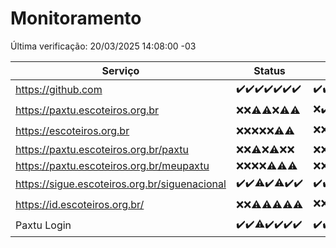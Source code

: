 # Monitoramento

Última verificação: 20/03/2025 14:08:00 -03

|Serviço|Status|Últimas 24h|
|---|---|---|
|https://github.com|<span title="2025-03-13: OK=23">✔️</span><span title="2025-03-14: OK=23">✔️</span><span title="2025-03-15: OK=23">✔️</span><span title="2025-03-16: OK=23">✔️</span><span title="2025-03-17: OK=23">✔️</span><span title="2025-03-18: OK=23">✔️</span><span title="2025-03-19: OK=16">✔️</span>|<span title="19/03/2025 14:08:00 -03 : 200">✔️</span><span title="19/03/2025 15:12:00 -03 : 200">✔️</span><span title="19/03/2025 16:06:00 -03 : 200">✔️</span><span title="19/03/2025 17:09:00 -03 : 200">✔️</span><span title="19/03/2025 18:08:00 -03 : 200">✔️</span><span title="19/03/2025 19:08:00 -03 : 200">✔️</span><span title="19/03/2025 20:09:00 -03 : 200">✔️</span><span title="19/03/2025 21:42:00 -03 : 200">✔️</span><span title="19/03/2025 23:16:00 -03 : 200">✔️</span><span title="20/03/2025 00:20:00 -03 : 200">✔️</span><span title="20/03/2025 01:11:00 -03 : 200">✔️</span><span title="20/03/2025 02:09:00 -03 : 200">✔️</span><span title="20/03/2025 03:12:00 -03 : 200">✔️</span><span title="20/03/2025 04:09:00 -03 : 200">✔️</span><span title="20/03/2025 05:12:00 -03 : 200">✔️</span><span title="20/03/2025 06:09:00 -03 : 200">✔️</span><span title="20/03/2025 07:09:00 -03 : 200">✔️</span><span title="20/03/2025 08:07:00 -03 : 200">✔️</span><span title="20/03/2025 09:16:00 -03 : 200">✔️</span><span title="20/03/2025 10:17:00 -03 : 200">✔️</span><span title="20/03/2025 11:09:00 -03 : 200">✔️</span><span title="20/03/2025 12:10:00 -03 : 200">✔️</span><span title="20/03/2025 13:11:00 -03 : 200">✔️</span><span title="20/03/2025 14:08:00 -03 : 200">✔️</span>|
|https://paxtu.escoteiros.org.br|<span title="2025-03-13: Falhas=23">❌</span><span title="2025-03-14: Falhas=23">❌</span><span title="2025-03-15: OK=4, Falhas=19">⚠️</span><span title="2025-03-16: OK=3, Falhas=20">⚠️</span><span title="2025-03-17: Falhas=23">❌</span><span title="2025-03-18: OK=3, Falhas=20">⚠️</span><span title="2025-03-19: OK=1, Falhas=15">⚠️</span>|<span title="19/03/2025 14:08:00 -03 : 403">❌</span><span title="19/03/2025 15:12:00 -03 : 200">✔️</span><span title="19/03/2025 16:06:00 -03 : 403">❌</span><span title="19/03/2025 17:09:00 -03 : 403">❌</span><span title="19/03/2025 18:08:00 -03 : 403">❌</span><span title="19/03/2025 19:08:00 -03 : 403">❌</span><span title="19/03/2025 20:09:00 -03 : 403">❌</span><span title="19/03/2025 21:42:00 -03 : 403">❌</span><span title="19/03/2025 23:16:00 -03 : 403">❌</span><span title="20/03/2025 00:20:00 -03 : 403">❌</span><span title="20/03/2025 01:11:00 -03 : 200">✔️</span><span title="20/03/2025 02:09:00 -03 : 403">❌</span><span title="20/03/2025 03:12:00 -03 : 403">❌</span><span title="20/03/2025 04:09:00 -03 : 403">❌</span><span title="20/03/2025 05:12:00 -03 : 403">❌</span><span title="20/03/2025 06:09:00 -03 : 403">❌</span><span title="20/03/2025 07:09:00 -03 : 200">✔️</span><span title="20/03/2025 08:07:00 -03 : 403">❌</span><span title="20/03/2025 09:16:00 -03 : 403">❌</span><span title="20/03/2025 10:17:00 -03 : 403">❌</span><span title="20/03/2025 11:09:00 -03 : 403">❌</span><span title="20/03/2025 12:10:00 -03 : 403">❌</span><span title="20/03/2025 13:11:00 -03 : 403">❌</span><span title="20/03/2025 14:08:00 -03 : 403">❌</span>|
|https://escoteiros.org.br|<span title="2025-03-13: Falhas=23">❌</span><span title="2025-03-14: Falhas=23">❌</span><span title="2025-03-15: Falhas=23">❌</span><span title="2025-03-16: Falhas=23">❌</span><span title="2025-03-17: Falhas=23">❌</span><span title="2025-03-18: OK=1, Falhas=22">⚠️</span><span title="2025-03-19: OK=1, Falhas=15">⚠️</span>|<span title="19/03/2025 14:08:00 -03 : 403">❌</span><span title="19/03/2025 15:12:00 -03 : 403">❌</span><span title="19/03/2025 16:06:00 -03 : 403">❌</span><span title="19/03/2025 17:09:00 -03 : 403">❌</span><span title="19/03/2025 18:08:00 -03 : 403">❌</span><span title="19/03/2025 19:08:00 -03 : 403">❌</span><span title="19/03/2025 20:09:00 -03 : 403">❌</span><span title="19/03/2025 21:42:00 -03 : 403">❌</span><span title="19/03/2025 23:16:00 -03 : 403">❌</span><span title="20/03/2025 00:20:00 -03 : 403">❌</span><span title="20/03/2025 01:11:00 -03 : 200">✔️</span><span title="20/03/2025 02:09:00 -03 : 403">❌</span><span title="20/03/2025 03:12:00 -03 : 403">❌</span><span title="20/03/2025 04:09:00 -03 : 403">❌</span><span title="20/03/2025 05:12:00 -03 : 403">❌</span><span title="20/03/2025 06:09:00 -03 : 403">❌</span><span title="20/03/2025 07:09:00 -03 : 403">❌</span><span title="20/03/2025 08:07:00 -03 : 403">❌</span><span title="20/03/2025 09:16:00 -03 : 403">❌</span><span title="20/03/2025 10:17:00 -03 : 403">❌</span><span title="20/03/2025 11:09:00 -03 : 403">❌</span><span title="20/03/2025 12:10:00 -03 : 403">❌</span><span title="20/03/2025 13:11:00 -03 : 403">❌</span><span title="20/03/2025 14:08:00 -03 : 403">❌</span>|
|https://paxtu.escoteiros.org.br/paxtu|<span title="2025-03-13: Falhas=23">❌</span><span title="2025-03-14: Falhas=23">❌</span><span title="2025-03-15: OK=1, Falhas=22">⚠️</span><span title="2025-03-16: Falhas=23">❌</span><span title="2025-03-17: OK=1, Falhas=22">⚠️</span><span title="2025-03-18: Falhas=23">❌</span><span title="2025-03-19: Falhas=16">❌</span>|<span title="19/03/2025 14:08:00 -03 : 403">❌</span><span title="19/03/2025 15:12:00 -03 : 403">❌</span><span title="19/03/2025 16:06:00 -03 : 403">❌</span><span title="19/03/2025 17:09:00 -03 : 403">❌</span><span title="19/03/2025 18:08:00 -03 : 403">❌</span><span title="19/03/2025 19:08:00 -03 : 403">❌</span><span title="19/03/2025 20:09:00 -03 : 403">❌</span><span title="19/03/2025 21:42:00 -03 : 403">❌</span><span title="19/03/2025 23:16:00 -03 : 403">❌</span><span title="20/03/2025 00:20:00 -03 : 403">❌</span><span title="20/03/2025 01:11:00 -03 : 403">❌</span><span title="20/03/2025 02:09:00 -03 : 403">❌</span><span title="20/03/2025 03:12:00 -03 : 403">❌</span><span title="20/03/2025 04:09:00 -03 : 403">❌</span><span title="20/03/2025 05:12:00 -03 : 403">❌</span><span title="20/03/2025 06:09:00 -03 : 403">❌</span><span title="20/03/2025 07:09:00 -03 : 403">❌</span><span title="20/03/2025 08:07:00 -03 : 403">❌</span><span title="20/03/2025 09:16:00 -03 : 403">❌</span><span title="20/03/2025 10:17:00 -03 : 403">❌</span><span title="20/03/2025 11:09:00 -03 : 403">❌</span><span title="20/03/2025 12:10:00 -03 : 403">❌</span><span title="20/03/2025 13:11:00 -03 : 403">❌</span><span title="20/03/2025 14:08:00 -03 : 403">❌</span>|
|https://paxtu.escoteiros.org.br/meupaxtu|<span title="2025-03-13: Falhas=23">❌</span><span title="2025-03-14: Falhas=23">❌</span><span title="2025-03-15: Falhas=23">❌</span><span title="2025-03-16: Falhas=23">❌</span><span title="2025-03-17: OK=1, Falhas=22">⚠️</span><span title="2025-03-18: OK=1, Falhas=22">⚠️</span><span title="2025-03-19: OK=1, Falhas=15">⚠️</span>|<span title="19/03/2025 14:08:00 -03 : 403">❌</span><span title="19/03/2025 15:12:00 -03 : 403">❌</span><span title="19/03/2025 16:06:00 -03 : 403">❌</span><span title="19/03/2025 17:09:00 -03 : 403">❌</span><span title="19/03/2025 18:08:00 -03 : 403">❌</span><span title="19/03/2025 19:08:00 -03 : 403">❌</span><span title="19/03/2025 20:09:00 -03 : 403">❌</span><span title="19/03/2025 21:42:00 -03 : 403">❌</span><span title="19/03/2025 23:16:00 -03 : 403">❌</span><span title="20/03/2025 00:20:00 -03 : 403">❌</span><span title="20/03/2025 01:11:00 -03 : 403">❌</span><span title="20/03/2025 02:09:00 -03 : 403">❌</span><span title="20/03/2025 03:12:00 -03 : 403">❌</span><span title="20/03/2025 04:09:00 -03 : 403">❌</span><span title="20/03/2025 05:12:00 -03 : 403">❌</span><span title="20/03/2025 06:09:00 -03 : 403">❌</span><span title="20/03/2025 07:09:00 -03 : 403">❌</span><span title="20/03/2025 08:07:00 -03 : 403">❌</span><span title="20/03/2025 09:16:00 -03 : 403">❌</span><span title="20/03/2025 10:17:00 -03 : 403">❌</span><span title="20/03/2025 11:09:00 -03 : 403">❌</span><span title="20/03/2025 12:10:00 -03 : 403">❌</span><span title="20/03/2025 13:11:00 -03 : 403">❌</span><span title="20/03/2025 14:08:00 -03 : 403">❌</span>|
|https://sigue.escoteiros.org.br/siguenacional|<span title="2025-03-13: OK=23">✔️</span><span title="2025-03-14: OK=23">✔️</span><span title="2025-03-15: OK=22, Falhas=1">⚠️</span><span title="2025-03-16: OK=23">✔️</span><span title="2025-03-17: OK=22, Falhas=1">⚠️</span><span title="2025-03-18: OK=23">✔️</span><span title="2025-03-19: OK=16">✔️</span>|<span title="19/03/2025 14:08:00 -03 : 200">✔️</span><span title="19/03/2025 15:12:00 -03 : 200">✔️</span><span title="19/03/2025 16:06:00 -03 : 200">✔️</span><span title="19/03/2025 17:09:00 -03 : 200">✔️</span><span title="19/03/2025 18:08:00 -03 : 200">✔️</span><span title="19/03/2025 19:08:00 -03 : 200">✔️</span><span title="19/03/2025 20:09:00 -03 : 200">✔️</span><span title="19/03/2025 21:42:00 -03 : 200">✔️</span><span title="19/03/2025 23:16:00 -03 : 200">✔️</span><span title="20/03/2025 00:20:00 -03 : 200">✔️</span><span title="20/03/2025 01:11:00 -03 : 200">✔️</span><span title="20/03/2025 02:09:00 -03 : 200">✔️</span><span title="20/03/2025 03:12:00 -03 : 200">✔️</span><span title="20/03/2025 04:09:00 -03 : 200">✔️</span><span title="20/03/2025 05:12:00 -03 : 200">✔️</span><span title="20/03/2025 06:09:00 -03 : 200">✔️</span><span title="20/03/2025 07:09:00 -03 : 200">✔️</span><span title="20/03/2025 08:07:00 -03 : 200">✔️</span><span title="20/03/2025 09:16:00 -03 : 200">✔️</span><span title="20/03/2025 10:17:00 -03 : 200">✔️</span><span title="20/03/2025 11:09:00 -03 : 200">✔️</span><span title="20/03/2025 12:10:00 -03 : 200">✔️</span><span title="20/03/2025 13:11:00 -03 : 200">✔️</span><span title="20/03/2025 14:08:00 -03 : 200">✔️</span>|
|https://id.escoteiros.org.br/|<span title="2025-03-13: Falhas=23">❌</span><span title="2025-03-14: Falhas=23">❌</span><span title="2025-03-15: OK=1, Falhas=22">⚠️</span><span title="2025-03-16: OK=2, Falhas=21">⚠️</span><span title="2025-03-17: OK=3, Falhas=20">⚠️</span><span title="2025-03-18: OK=2, Falhas=21">⚠️</span><span title="2025-03-19: OK=3, Falhas=13">⚠️</span>|<span title="19/03/2025 14:08:00 -03 : 403">❌</span><span title="19/03/2025 15:12:00 -03 : 403">❌</span><span title="19/03/2025 16:06:00 -03 : 403">❌</span><span title="19/03/2025 17:09:00 -03 : 403">❌</span><span title="19/03/2025 18:08:00 -03 : 403">❌</span><span title="19/03/2025 19:08:00 -03 : 403">❌</span><span title="19/03/2025 20:09:00 -03 : 403">❌</span><span title="19/03/2025 21:42:00 -03 : 403">❌</span><span title="19/03/2025 23:16:00 -03 : 403">❌</span><span title="20/03/2025 00:20:00 -03 : 403">❌</span><span title="20/03/2025 01:11:00 -03 : 200">✔️</span><span title="20/03/2025 02:09:00 -03 : 200">✔️</span><span title="20/03/2025 03:12:00 -03 : 403">❌</span><span title="20/03/2025 04:09:00 -03 : 403">❌</span><span title="20/03/2025 05:12:00 -03 : 200">✔️</span><span title="20/03/2025 06:09:00 -03 : 403">❌</span><span title="20/03/2025 07:09:00 -03 : 403">❌</span><span title="20/03/2025 08:07:00 -03 : 403">❌</span><span title="20/03/2025 09:16:00 -03 : 403">❌</span><span title="20/03/2025 10:17:00 -03 : 403">❌</span><span title="20/03/2025 11:09:00 -03 : 403">❌</span><span title="20/03/2025 12:10:00 -03 : 403">❌</span><span title="20/03/2025 13:11:00 -03 : 403">❌</span><span title="20/03/2025 14:08:00 -03 : 403">❌</span>|
|Paxtu Login|<span title="2025-03-13: OK=23">✔️</span><span title="2025-03-14: OK=23">✔️</span><span title="2025-03-15: OK=22, Falhas=1">⚠️</span><span title="2025-03-16: OK=23">✔️</span><span title="2025-03-17: OK=23">✔️</span><span title="2025-03-18: OK=23">✔️</span><span title="2025-03-19: OK=16">✔️</span>|<span title="19/03/2025 14:08:00 -03 : 200">✔️</span><span title="19/03/2025 15:12:00 -03 : 200">✔️</span><span title="19/03/2025 16:06:00 -03 : 200">✔️</span><span title="19/03/2025 17:09:00 -03 : 200">✔️</span><span title="19/03/2025 18:08:00 -03 : 200">✔️</span><span title="19/03/2025 19:08:00 -03 : 200">✔️</span><span title="19/03/2025 20:09:00 -03 : 200">✔️</span><span title="19/03/2025 21:42:00 -03 : 200">✔️</span><span title="19/03/2025 23:16:00 -03 : 200">✔️</span><span title="20/03/2025 00:20:00 -03 : 200">✔️</span><span title="20/03/2025 01:11:00 -03 : 200">✔️</span><span title="20/03/2025 02:09:00 -03 : 200">✔️</span><span title="20/03/2025 03:12:00 -03 : 200">✔️</span><span title="20/03/2025 04:09:00 -03 : 200">✔️</span><span title="20/03/2025 05:12:00 -03 : 200">✔️</span><span title="20/03/2025 06:09:00 -03 : 200">✔️</span><span title="20/03/2025 07:09:00 -03 : 200">✔️</span><span title="20/03/2025 08:07:00 -03 : 200">✔️</span><span title="20/03/2025 09:16:00 -03 : 200">✔️</span><span title="20/03/2025 10:17:00 -03 : 200">✔️</span><span title="20/03/2025 11:09:00 -03 : 200">✔️</span><span title="20/03/2025 12:10:00 -03 : 200">✔️</span><span title="20/03/2025 13:11:00 -03 : 200">✔️</span><span title="20/03/2025 14:08:00 -03 : 200">✔️</span>|
